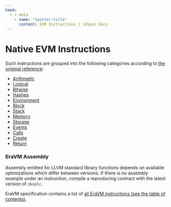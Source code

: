 ```yaml
---
head:
  - - meta
    - name: "twitter:title"
      content: EVM Instructions | zkSync Docs
---
```


# Native EVM Instructions

Such instructions are grouped into the following categories according to [the original reference](https://www.evm.codes/):

- [Arithmetic](./arithmetic.md)
- [Logical](./logical.md)
- [Bitwise](./bitwise.md)
- [Hashes](./hashes.md)
- [Environment](./environment.md)
- [Block](./block.md)
- [Stack](./stack.md)
- [Memory](./memory.md)
- [Storage](./storage.md)
- [Events](./events.md)
- [Calls](./calls.md)
- [Create](./create.md)
- [Return](./return.md)

### EraVM Assembly

Assembly emitted for LLVM standard library functions depends on available optimizations which differ between versions. If there is no
assembly example under an instruction, compile a reproducing contract with the latest version of `zksolc`.

EraVM specification contains a list of [all EraVM instructions (see the table of contents)](https://matter-labs.github.io/eravm-spec/spec.html).
